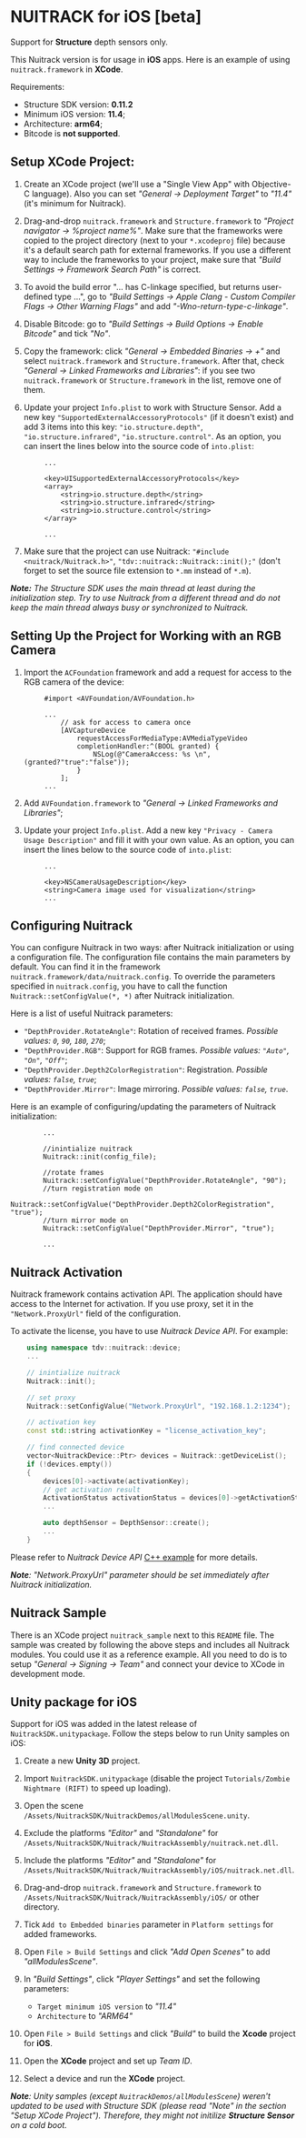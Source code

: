 # NUITRACK for iOS [beta]

Support for **Structure** depth sensors only.

This Nuitrack version is for usage in **iOS** apps.
Here is an example of using `nuitrack.framework` in **XCode**.

Requirements:

 - Structure SDK version: **0.11.2**
 - Minimum iOS version: **11.4**;
 - Architecture: **arm64**;
 - Bitcode is **not supported**.

## Setup XCode Project:

1. Create an XCode project (we'll use a "Single View App" with Objective-C language). Also you can set *"General -> Deployment Target"* to *"11.4"* (it's minimum for Nuitrack).

2. Drag-and-drop `nuitrack.framework` and `Structure.framework` to *"Project navigator -> %project name%"*. Make sure that the frameworks were copied to the project directory (next to your `*.xcodeproj` file) because it's a default search path for external frameworks. If you use a different way to include the frameworks to your project, make sure that *"Build Settings -> Framework Search Path"* is correct.

3. To avoid the build error "... has C-linkage specified, but returns user-defined type ...", go to *"Build Settings -> Apple Clang - Custom Compiler Flags -> Other Warning Flags"* and add *"-Wno-return-type-c-linkage"*.

4. Disable Bitcode: go to *"Build Settings -> Build Options -> Enable Bitcode"* and tick *"No"*.

5. Copy the framework: click *"General -> Embedded Binaries -> +"* and select `nuitrack.framework` and `Structure.framework`. After that, check *"General -> Linked Frameworks and Libraries"*: if you see two `nuitrack.framework` or `Structure.framework` in the list, remove one of them.

6. Update your project `Info.plist` to work with Structure Sensor. Add a new key `"SupportedExternalAccessoryProtocols"` (if it doesn't exist) and add 3 items into this key: `"io.structure.depth"`, `"io.structure.infrared"`, `"io.structure.control"`. As an option, you can insert the lines below into the source code of `into.plist`:

        	...
        
        	<key>UISupportedExternalAccessoryProtocols</key>
        	<array>
        		<string>io.structure.depth</string>
        		<string>io.structure.infrared</string>
        		<string>io.structure.control</string>
        	</array>
        
        	...

7. Make sure that the project can use Nuitrack: `"#include <nuitrack/Nuitrack.h>"`, `"tdv::nuitrack::Nuitrack::init();"` (don't forget to set the source file extension to `*.mm` instead of `*.m`).

_**Note:** The Structure SDK uses the main thread at least during the initialization step. Try to use Nuitrack from a different thread and do not keep the main thread always busy or synchronized to Nuitrack._

## Setting Up the Project for Working with an RGB Camera

1. Import the `ACFoundation` framework and add a request for access to the RGB camera of the device:

    		#import <AVFoundation/AVFoundation.h>

    		...
    			// ask for access to camera once
    			[AVCaptureDevice
    				requestAccessForMediaType:AVMediaTypeVideo
    				completionHandler:^(BOOL granted) {
    					NSLog(@"CameraAccess: %s \n", (granted?"true":"false"));
    				}
    			];
    		...


2. Add `AVFoundation.framework` to *"General -> Linked Frameworks and Libraries"*;

3. Update your project `Info.plist`. Add a new key `"Privacy - Camera Usage Description"` and fill it with your own value. As an option, you can insert the lines below to the source code of `into.plist`:

    		...

    		<key>NSCameraUsageDescription</key>
    		<string>Camera image used for visualization</string>
    		...


## Configuring Nuitrack

You can configure Nuitrack in two ways: after Nuitrack initialization or using a configuration file.
The configuration file contains the main parameters by default. You can find it in the framework `nuitrack.framework/data/nuitrack.config`.
To override the parameters specified in `nuitrack.config`, you have to call the function `Nuitrack::setConfigValue(*, *)` after Nuitrack initialization.

Here is a list of useful Nuitrack parameters:
 - `"DepthProvider.RotateAngle"`: Rotation of received frames. _Possible values: `0`, `90`, `180`, `270`_;
 - `"DepthProvider.RGB"`: Support for RGB frames. _Possible values: `"Auto"`, `"On"`, `"Off"`_;
 - `"DepthProvider.Depth2ColorRegistration"`: Registration. _Possible values: `false`, `true`_;
 - `"DepthProvider.Mirror"`: Image mirroring. _Possible values: `false`, `true`_.

Here is an example of configuring/updating the parameters of Nuitrack initialization:

        	...
        
        	//inintialize nuitrack
        	Nuitrack::init(config_file);
        
        	//rotate frames
        	Nuitrack::setConfigValue("DepthProvider.RotateAngle", "90");
        	//turn registration mode on
        	Nuitrack::setConfigValue("DepthProvider.Depth2ColorRegistration", "true");
        	//turn mirror mode on
        	Nuitrack::setConfigValue("DepthProvider.Mirror", "true");
        
        	...

## Nuitrack Activation

Nuitrack framework contains activation API. The application should have access to the Internet for activation. If you use proxy, set it in the `"Network.ProxyUrl"` field of the configuration.

To activate the license, you have to use *Nuitrack Device API*. For example:

```c++
	using namespace tdv::nuitrack::device;
	...

	// inintialize nuitrack
	Nuitrack::init();

	// set proxy
	Nuitrack::setConfigValue("Network.ProxyUrl", "192.168.1.2:1234");

	// activation key
	const std::string activationKey = "license_activation_key";

	// find connected device
	vector<NuitrackDevice::Ptr> devices = Nuitrack::getDeviceList();
	if (!devices.empty())
	{
		devices[0]->activate(activationKey);
		// get activation result
		ActivationStatus activationStatus = devices[0]->getActivationStatus();
		...

		auto depthSensor = DepthSensor::create();
		...
	}
```

Please refer to *Nuitrack Device API* [C++ example](/Examples/nuitrack_device_api_sample/src/main.cpp) for more details.

_**Note**: "Network.ProxyUrl" parameter should be set immediately after Nuitrack initialization._

## Nuitrack Sample

There is an XCode project `nuitrack_sample` next to this `README` file. The sample was created by following the above steps and includes all Nuitrack modules. You could use it as a reference example. All you need to do is to setup *"General -> Signing -> Team"* and connect your device to XCode in development mode.

## Unity package for iOS

Support for iOS was added in the latest release of `NuitrackSDK.unitypackage`. Follow the steps below to run Unity samples on iOS:

1. Create a new **Unity 3D** project.

2. Import `NuitrackSDK.unitypackage` (disable the project `Tutorials/Zombie Nightmare (RIFT)` to speed up loading).

3. Open the scene `/Assets/NuitrackSDK/NuitrackDemos/allModulesScene.unity`.

4. Exclude the platforms *"Editor"* and *"Standalone"* for `/Assets/NuitrackSDK/Nuitrack/NuitrackAssembly/nuitrack.net.dll`.

5. Include the platforms *"Editor"* and *"Standalone"* for `/Assets/NuitrackSDK/Nuitrack/NuitrackAssembly/iOS/nuitrack.net.dll`.

6. Drag-and-drop `nuitrack.framework` and `Structure.framework` to `/Assets/NuitrackSDK/Nuitrack/NuitrackAssembly/iOS/` or other directory.

7. Tick `Add to Embedded binaries` parameter in `Platform settings` for added frameworks.

8. Open `File > Build Settings` and click *"Add Open Scenes"* to add *"allModulesScene"*.

9. In *"Build Settings"*, click *"Player Settings"* and set the following parameters:

     - `Target minimum iOS version` to *"11.4"*
     - `Architecture` to *"ARM64"*

10. Open `File > Build Settings` and click *"Build"* to build the **Xcode** project for **iOS**.

11. Open the **XCode** project and set up *Team ID*.

12. Select a device and run the **XCode** project.

_**Note**: Unity samples (except `NuitrackDemos/allModulesScene`) weren't updated to be used with Structure SDK (please read "Note" in the section "Setup XCode Project"). Therefore, they might not initilize **Structure Sensor** on a cold boot._
